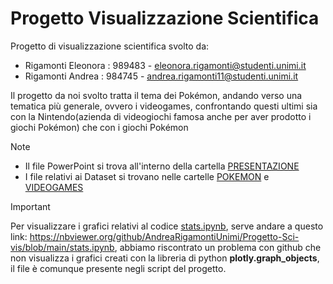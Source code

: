 # Progetto Visualizzazione Scientifica

Progetto di visualizzazione scientifica svolto da: 

 - Rigamonti Eleonora : 989483 - eleonora.rigamonti@studenti.unimi.it
 - Rigamonti Andrea : 984745 - andrea.rigamonti11@studenti.unimi.it

Il progetto da noi svolto tratta il tema dei Pokémon, andando verso una tematica più generale, ovvero i videogames, confrontando questi ultimi 
sia con la Nintendo(azienda di videogiochi famosa anche per aver prodotto i giochi Pokémon) che con i giochi Pokémon
> [!NOTE]
> - Il file PowerPoint si trova all'interno della cartella <a href="https://github.com/AndreaRigamontiUnimi/Progetto-Sci-vis/tree/main/PRESENTAZIONE"> PRESENTAZIONE </a>
> - I file relativi ai Dataset si trovano nelle cartelle <a href="https://github.com/AndreaRigamontiUnimi/Progetto-Sci-vis/tree/main/POKEMON">POKEMON</a> e <a href='https://github.com/AndreaRigamontiUnimi/Progetto-Sci-vis/tree/main/VIDEOGAMES'>VIDEOGAMES</a>


> [!IMPORTANT]
>Per visualizzare i grafici relativi al codice <a href="https://github.com/AndreaRigamontiUnimi/Progetto-Sci-vis/blob/main/stats.ipynb">stats.ipynb</a>, serve andare a questo link: https://nbviewer.org/github/AndreaRigamontiUnimi/Progetto-Sci-vis/blob/main/stats.ipynb, abbiamo riscontrato un problema con github che non visualizza i grafici creati con la libreria di python <b>plotly.graph_objects</b>, il file è comunque presente negli script del progetto.
